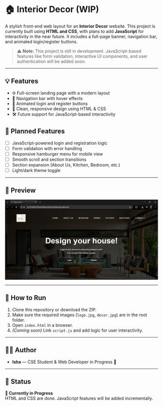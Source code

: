 
# 🏠 Interior Decor (WIP)

A stylish front-end web layout for an **Interior Decor** website. This project is currently built using **HTML and CSS**, with plans to add **JavaScript** for interactivity in the near future. It includes a full-page banner, navigation bar, and animated login/register buttons.

> ⚠️ **Note:** This project is still in development. JavaScript-based features like form validation, interactive UI components, and user authentication will be added soon.

---
## 💡 Features

- 🌐 Full-screen landing page with a modern layout
- 🧭 Navigation bar with hover effects
- 🎨 Animated login and register buttons
- 🎯 Clean, responsive design using HTML & CSS
- 🛠️ Future support for JavaScript-based interactivity

## 🚧 Planned Features

- [ ] JavaScript-powered login and registration logic
- [ ] Form validation with error handling
- [ ] Responsive hamburger menu for mobile view
- [ ] Smooth scroll and section transitions
- [ ] Section expansion (About Us, Kitchen, Bedroom, etc.)
- [ ] Light/dark theme toggle

---

## 📸 Preview

![Screenshot Placeholder](Screenshot.png)



---

## 🔧 How to Run

1. Clone this repository or download the ZIP.
2. Make sure the required images (`logo.jpg`, `decor.jpg`) are in the root folder.
3. Open `index.html` in a browser.
4. *(Coming soon)* Link `script.js` and add logic for user interactivity.

---

## 🧑‍💻 Author

- **Isha** — CSE Student & Web Developer in Progress 🚀

---

## 📌 Status

**🚧 Currently in Progress**  
HTML and CSS are done. JavaScript features will be added incrementally.
